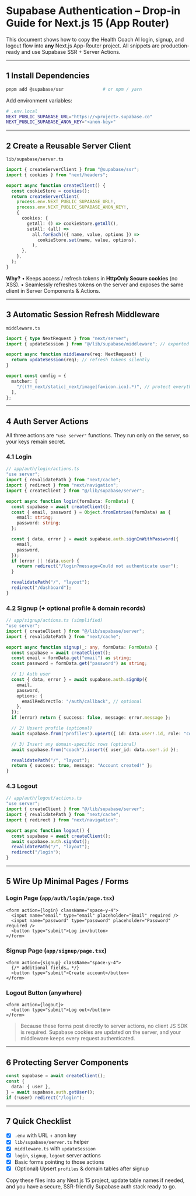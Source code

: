 # Supabase Authentication – Drop-in Guide for Next.js 15 (App Router)

This document shows how to copy the Health Coach AI login, signup, and logout flow into **any** Next.js App-Router project. All snippets are production-ready and use Supabase SSR + Server Actions.

---

## 1 Install Dependencies

```bash
pnpm add @supabase/ssr               # or npm / yarn
```

Add environment variables:

```bash
# .env.local
NEXT_PUBLIC_SUPABASE_URL="https://<project>.supabase.co"
NEXT_PUBLIC_SUPABASE_ANON_KEY="<anon-key>"
```

---

## 2 Create a Reusable Server Client

`lib/supabase/server.ts`

```ts
import { createServerClient } from "@supabase/ssr";
import { cookies } from "next/headers";

export async function createClient() {
  const cookieStore = cookies();
  return createServerClient(
    process.env.NEXT_PUBLIC_SUPABASE_URL!,
    process.env.NEXT_PUBLIC_SUPABASE_ANON_KEY!,
    {
      cookies: {
        getAll: () => cookieStore.getAll(),
        setAll: (all) =>
          all.forEach(({ name, value, options }) =>
            cookieStore.set(name, value, options),
          ),
      },
    },
  );
}
```

**Why?**
• Keeps access / refresh tokens in **HttpOnly Secure cookies** (no XSS).
• Seamlessly refreshes tokens on the server and exposes the same client in Server Components & Actions.

---

## 3 Automatic Session Refresh Middleware

`middleware.ts`

```ts
import { type NextRequest } from "next/server";
import { updateSession } from "@/lib/supabase/middleware"; // exported by @supabase/ssr

export async function middleware(req: NextRequest) {
  return updateSession(req); // refresh tokens silently
}

export const config = {
  matcher: [
    "/((?!_next/static|_next/image|favicon.ico).*)", // protect everything except assets
  ],
};
```

---

## 4 Auth Server Actions

All three actions are `"use server"` functions. They run only on the server, so your keys remain secret.

### 4.1 Login

```ts
// app/auth/login/actions.ts
"use server";
import { revalidatePath } from "next/cache";
import { redirect } from "next/navigation";
import { createClient } from "@/lib/supabase/server";

export async function login(formData: FormData) {
  const supabase = await createClient();
  const { email, password } = Object.fromEntries(formData) as {
    email: string;
    password: string;
  };

  const { data, error } = await supabase.auth.signInWithPassword({
    email,
    password,
  });
  if (error || !data.user) {
    return redirect("/login?message=Could not authenticate user");
  }

  revalidatePath("/", "layout");
  redirect("/dashboard");
}
```

### 4.2 Signup (+ optional profile & domain records)

```ts
// app/signup/actions.ts (simplified)
"use server";
import { createClient } from "@/lib/supabase/server";
import { revalidatePath } from "next/cache";

export async function signup(_: any, formData: FormData) {
  const supabase = await createClient();
  const email = formData.get("email") as string;
  const password = formData.get("password") as string;

  // 1) Auth user
  const { data, error } = await supabase.auth.signUp({
    email,
    password,
    options: {
      emailRedirectTo: "/auth/callback", // optional
    },
  });
  if (error) return { success: false, message: error.message };

  // 2) Upsert profile (optional)
  await supabase.from("profiles").upsert({ id: data.user!.id, role: "coach" });

  // 3) Insert any domain-specific rows (optional)
  await supabase.from("coach").insert({ user_id: data.user!.id });

  revalidatePath("/", "layout");
  return { success: true, message: "Account created!" };
}
```

### 4.3 Logout

```ts
// app/auth/logout/actions.ts
"use server";
import { createClient } from "@/lib/supabase/server";
import { revalidatePath } from "next/cache";
import { redirect } from "next/navigation";

export async function logout() {
  const supabase = await createClient();
  await supabase.auth.signOut();
  revalidatePath("/", "layout");
  redirect("/login");
}
```

---

## 5 Wire Up Minimal Pages / Forms

### Login Page (`app/auth/login/page.tsx`)

```tsx
<form action={login} className="space-y-4">
  <input name="email" type="email" placeholder="Email" required />
  <input name="password" type="password" placeholder="Password" required />
  <button type="submit">Log in</button>
</form>
```

### Signup Page (`app/signup/page.tsx`)

```tsx
<form action={signup} className="space-y-4">
  {/* additional fields… */}
  <button type="submit">Create account</button>
</form>
```

### Logout Button (anywhere)

```tsx
<form action={logout}>
  <button type="submit">Log out</button>
</form>
```

> Because these forms post directly to server actions, no client JS SDK is required. Supabase cookies are updated on the server, and your middleware keeps every request authenticated.

---

## 6 Protecting Server Components

```ts
const supabase = await createClient();
const {
  data: { user },
} = await supabase.auth.getUser();
if (!user) redirect("/login");
```

---

## 7 Quick Checklist

- [x] `.env` with URL + anon key
- [x] `lib/supabase/server.ts` helper
- [x] `middleware.ts` with `updateSession`
- [x] `login`, `signup`, `logout` server actions
- [x] Basic forms pointing to those actions
- [x] (Optional) Upsert `profiles` & domain tables after signup

Copy these files into any Next.js 15 project, update table names if needed, and you have a secure, SSR-friendly Supabase auth stack ready to go.
